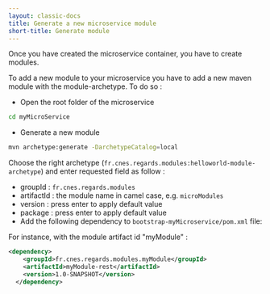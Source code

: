 ```yaml
---
layout: classic-docs
title: Generate a new microservice module
short-title: Generate module
---
```


Once you have created the microservice container, you have to create modules.

To add a new module to your microservice you have to add a new maven module with the module-archetype. To do so :

- Open the root folder of the microservice

```bash
cd myMicroService
```

- Generate a new module

```bash
mvn archetype:generate -DarchetypeCatalog=local
```
Choose the right archetype (`fr.cnes.regards.modules:helloworld-module-archetype`) and enter requested field as follow :

- groupId : `fr.cnes.regards.modules`
- artifactId : the module name in camel case, e.g. `microModules`
- version : press enter to apply default value
- package : press enter to apply default value
- Add the following dependency to `bootstrap-myMicroservice/pom.xml` file:

For instance, with the module artifact id "myModule" :

```xml
<dependency>
    <groupId>fr.cnes.regards.modules.myModule</groupId>
    <artifactId>myModule-rest</artifactId>
    <version>1.0-SNAPSHOT</version>
  </dependency>
```
